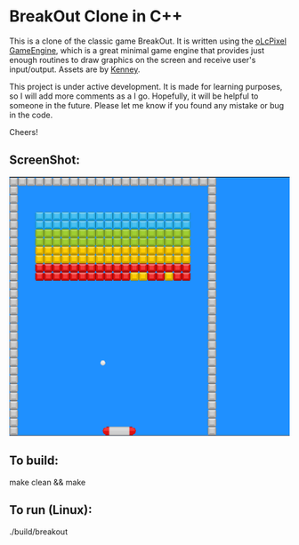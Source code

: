 # BreakOut Clone in C++

This is a clone of the classic game BreakOut. It is written using the [oLcPixel
GameEngine](https://github.com/OneLoneCoder/olcPixelGameEngine), which is a
great minimal game engine that provides just enough routines to draw graphics
on the screen and receive user's input/output.  Assets are by
[Kenney](https://www.kenney.nl/).

This project is under active development. It is made for learning purposes, so I
will add more comments as a I go. Hopefully, it will be helpful to someone in
the future. Please let me know if you found any mistake or bug in the code. 

Cheers!

## ScreenShot:
![alt text](./assets/screenshot.png "BreakOut Clone Screenshot")

## To build:
make clean && make

## To run (Linux):
./build/breakout





